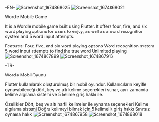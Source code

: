 -EN-
![Screenshot_1674868025](https://user-images.githubusercontent.com/108281186/215233061-8f446ed3-8a44-4093-b97d-d9c38e5910aa.png)
![Screenshot_1674868021](https://user-images.githubusercontent.com/108281186/215233065-b2ebdefd-b119-435f-996a-5f4382bf173d.png)

Wordle Mobile Game

It is a Wordle mobile game built using Flutter. It offers four, five, and six word playing options for users to enjoy, as well as a word recognition system and 5 word input attempts.

Features:
Four, five, and six word playing options
Word recognition system
5 word input attempts to find the true word
Unlimited playing
![Screenshot_1674867899](https://user-images.githubusercontent.com/108281186/215233081-720e06e5-33c0-4eb3-a465-07949ae7e0f6.png)
![Screenshot_1674867916](https://user-images.githubusercontent.com/108281186/215233087-a5328dba-58c3-4814-923f-96b28a532c39.png)

-TR-

Wordle Mobil Oyunu

Flutter kullanılarak oluşturulmuş bir mobil oyundur. Kullanıcıların keyifle oynayabileceği dört, beş ve altı kelime seçenekleri sunar, aynı zamanda kelime algılama sistemi ve 5 kelime giriş hakkı ile.

Özellikler
Dört, beş ve altı harfli kelimeler ile oynama seçenekleri
Kelime algılama sistemi
Doğru kelimeyi bilmek için 5 kelimelik giriş hakkı
Sınırsız oynama hakkı
![Screenshot_1674867958](https://user-images.githubusercontent.com/108281186/215233106-7b8fd1bf-55ac-4bb0-932f-fe8625768933.png)
![Screenshot_1674868018](https://user-images.githubusercontent.com/108281186/215233117-f91055c6-dba1-4bde-9b5c-86aa49e2448b.png)
